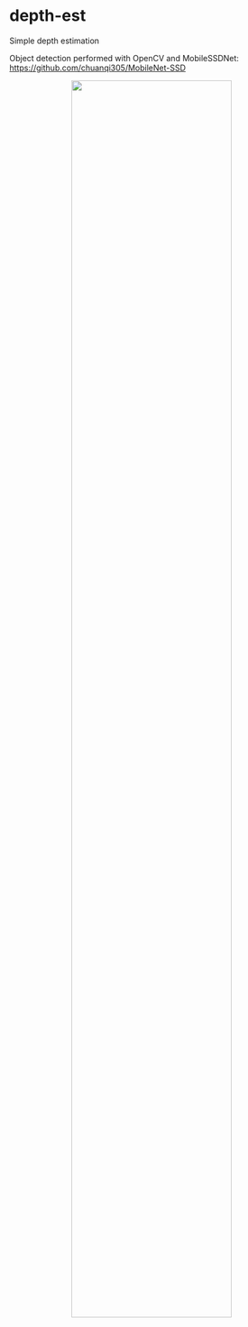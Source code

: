 # depth-est
Simple depth estimation

Object detection performed with OpenCV and MobileSSDNet:
https://github.com/chuanqi305/MobileNet-SSD

<p align="center" width="100%">
    <img width="75%" src="./sample/sample.gif"> 
</p>